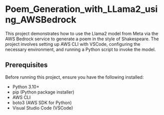 # Poem_Generation_with_LLama2_using_AWSBedrock

This project demonstrates how to use the Llama2 model from Meta via the AWS Bedrock service to generate a poem in the style of Shakespeare. The project involves setting up AWS CLI with VSCode, configuring the necessary environment, and running a Python script to invoke the model.

## Prerequisites

Before running this project, ensure you have the following installed:
- Python 3.10+
- pip (Python package installer)
- AWS CLI
- boto3 (AWS SDK for Python)
- Visual Studio Code (VSCode)


